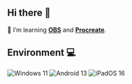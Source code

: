 <!-- This widget seems to be down? -->
<!-- <img align="right" src="https://github-readme-stats.vercel.app/api/top-langs/?username=futomaki-bit" /> -->

##  Hi there 👋

🧠 I’m learning [**OBS**](https://obsproject.com/) and [**Procreate**](https://procreate.art/).<br>

##  Environment 💻
![Windows 11](https://img.shields.io/badge/Windows%2011-0078d4?style=flat-square&logo=windows&logoColor=ffffff)
![Android 13](https://img.shields.io/badge/Android%2013-3ddc85?style=flat-square&logo=android&logoColor=ffffff)
![iPadOS 16](https://img.shields.io/badge/iPadOS%2016-f7f7f7?style=flat-square&logo=apple&logoColor=000000)
